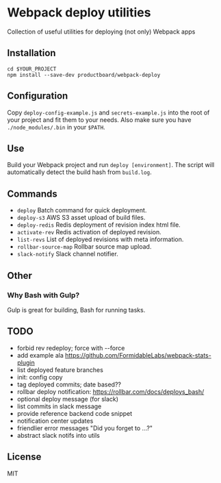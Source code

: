 # Webpack deploy utilities
Collection of useful utilities for deploying (not only) Webpack apps

## Installation
```
cd $YOUR_PROJECT
npm install --save-dev productboard/webpack-deploy
````

## Configuration
Copy `deploy-config-example.js` and `secrets-example.js` into the root of your
project and fit them to your needs.
Also make sure you have `./node_modules/.bin` in your `$PATH`.

## Use
Build your Webpack project and run `deploy [environment]`.
The script will automatically detect the build hash from `build.log`.

## Commands
- `deploy`
Batch command for quick deployment.
- `deploy-s3`
AWS S3 asset upload of build files.
- `deploy-redis`
Redis deployment of revision index html file.
- `activate-rev`
Redis activation of deployed revision.
- `list-revs`
List of deployed revisions with meta information.
- `rollbar-source-map`
Rollbar source map upload.
- `slack-notify`
Slack channel notifier.

## Other

### Why Bash with Gulp?
Gulp is great for building, Bash for running tasks.

## TODO
- forbid rev redeploy; force with --force
- add example ala https://github.com/FormidableLabs/webpack-stats-plugin
- list deployed feature branches
- init: config copy
- tag deployed commits; date based??
- rollbar deploy notification: https://rollbar.com/docs/deploys_bash/
- optional deploy message (for slack)
- list commits in slack message
- provide reference backend code snippet
- notification center updates
- friendlier error messages "Did you forget to ...?"
- abstract slack notifs into utils

## License
MIT
